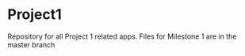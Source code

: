 # Project1
Repository for all Project 1 related apps. Files for Milestone 1 are in the master branch
